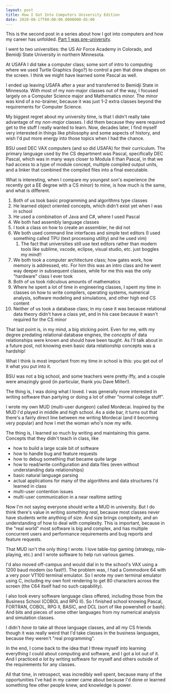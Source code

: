 ```yaml
---
layout: post
title: How I Got Into Computers University Edition
date: 2020-08-17T00:00:00.0000000-05:00
---
```

This is the second post in a series about how I got into computers and how my career has unfolded. [Part 1 was pre-university](https://blog.lhotka.net/2020/08/15/How-I-Got-Into-Computers).

I went to two universities: the US Air Force Academy in Colorado, and Bemidji State University in northern Minnesota.

At USAFA I did take a computer class; some sort of intro to computing where we used Turtle Graphics (logo?) to control a pen that drew shapes on the screen. I think we might have learned some Pascal as well.

I ended up leaving USAFA after a year and transferred to Bemidji State in Minnesota. With most of my non-major classes out of the way, I focused largely on a Computer Science major and Mathematics minor. The minor was kind of a no-brainer, because it was just 1-2 extra classes beyond the requirements for Computer Science.

My biggest regret about my university time, is that I didn't really take advantage of my _non-major_ classes. I did them because they were required get to the stuff I really wanted to learn. Now, decades later, I find myself very interested in things like philosophy and some aspects of history, and wish I'd put more energy into those topics when I had the chance.

BSU used DEC VAX computers (and so did USAFA) for their curriculum. The primary language used by the CS department was Pascal, specifically DEC Pascal, which was in many ways closer to Modula II than Pascal, in that we had access to a type of module concept, multiple compiled output units, and a linker that combined the compiled files into a final executable.

What is interesting, when I compare my youngest son's experience (he recently got a EE degree with a CS minor) to mine, is how much is the same, and what is different.

1. Both of us took basic programming and algorithms type classes
1. He learned object oriented concepts, which didn't exist yet when I was in school
1. He used a combination of Java and C#, where I used Pascal
1. We both had assembly language classes
1. I took a class on how to create an assembler, he did not
1. We both used command line interfaces and simple text editors (I used something called TPU (text processing utility) and he used vim)
   1. The fact that universities still use text editors rather than modern tools like sublime, vscode, eclipse, visual studio, etc. just boggles my mind!!
1. We both took a computer architecture class; how gates work, how memory is addressed, etc. For him this was an intro class and he went way deeper in subsequent classes, while for me this was the only "hardware" class I ever took
1. Both of us took ridiculous amounts of mathematics
1. Where he spent a lot of time in engineering classes, I spent my time in classes on how to write compilers, operating systems, numerical analysis, software modeling and simulations, and other high end CS content
1. Neither of us took a database class; in my case it was because relational data theory didn't have a class yet, and in his case because it wasn't required for the CS minor

That last point is, in my mind, a big sticking point. Even for me, with my degree predating relational database engines, the _concepts_ of data relationships were known and should have been taught. As I'll talk about in a future post, not knowing even basic data relationship concepts was a hardship!

What I think is most important from my time in school is this: you get out of it what you put into it.

BSU was not a big school, and some teachers were pretty iffy, and a couple were amazingly good (in particular, thank you Dave Miller!).

The thing is, I was doing what I loved. I was generally more interested in writing software than partying or doing a lot of other "normal college stuff". 

I wrote my own MUD (multi-user dungeon) called Mordecai. Inspired by the MUD I'd played in middle and high school. As a side bar, it turns out that there's a fairly direct line between me writing Mordecai (and it becoming very popular) and how I met the woman who's now my wife.

The thing is, I learned so much by writing and maintaining this game. Concepts that they didn't teach in class, like 

* how to build a large scale bit of software
* how to handle bug and feature requests
* how to debug something that became quite large
* how to read/write configuration and data files (even without understanding data relationships)
* basic natural language parsing
* actual applications for many of the algorithms and data structures I'd learned in class
* multi-user contention issues
* multi-user communication in a near realtime setting

Now I'm not saying everyone should write a MUD in university. But I do think there's value in writing _something real_, because most classes never have students write anything of size. And size brings complexity, and an understanding of how to deal with complexity. This is important, because in the "real world" most software is big and complex, and has multiple concurrent users and performance requirements and bug reports and feature requests.

That MUD isn't the only thing I wrote. I love table-top gaming (strategy, role-playing, etc.) and I wrote software to help run various games.

I'd also moved off-campus and would dial in to the school's VAX using a 1200 baud modem (so fast!!). The problem was, I had a Commodore 64 with a very poor VT100 terminal emulator. So I wrote my own terminal emulator using C, including my own font rendering to get 80 characters across the screen (the C64 itself had no such capability).

I also took every software language class offered, including those from the Business School (COBOL and RPG II). So I finished school knowing Pascal, FORTRAN, COBOL, RPG II, BASIC, and DCL (sort of like powershell or bash). And bits and pieces of some other languages from my numerical analysis and simulation classes.

I didn't _have to_ take all those language classes, and all my CS friends though it was really weird that I'd take classes in the business languages, because they weren't "real programming".

In the end, I come back to the idea that I threw myself into learning everything I could about computing and software, and I got a lot out of it. And I practiced _a lot_ by writing software for myself and others outside of the requirements for any classes.

All that time, in retrospect, was incredibly well spent, because many of the opportunities I've had in my career came about because I'd done or learned something few other people knew, and knowledge is power.